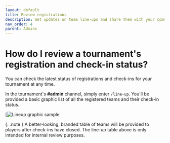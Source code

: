 ```yaml
---
layout: default
title: Review registrations
description: Get updates on team line-ups and share them with your community
nav_order: 4
parent: Admins
---
```


# How do I review a tournament's registration and check-in status?

You can check the latest status of registrations and check-ins for your tournament at any time.

In the tournament's **#admin** channel, simply enter `/line-up`. You'll be provided a basic graphic list of all the registered teams and their check-in status.

[![Lineup graphic sample](/docs/images/line-up.png)

{: .note }
A better-looking, branded table of teams will be provided to players after check-ins have closed. The line-up table above is only intended for internal review purposes.
